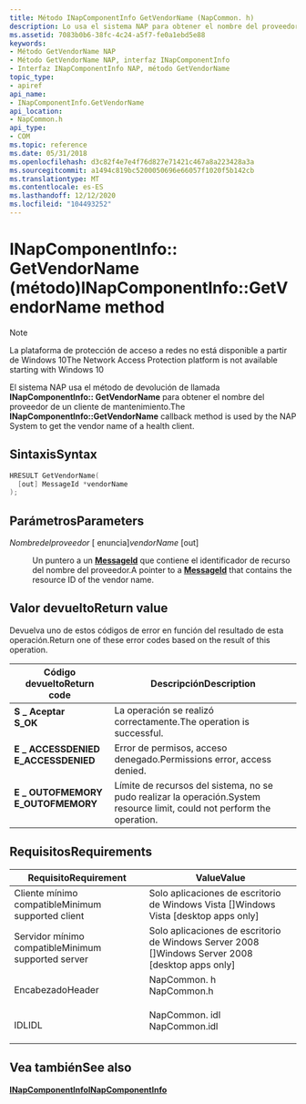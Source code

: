 ```yaml
---
title: Método INapComponentInfo GetVendorName (NapCommon. h)
description: Lo usa el sistema NAP para obtener el nombre del proveedor de un cliente de mantenimiento.
ms.assetid: 7083b0b6-38fc-4c24-a5f7-fe0a1ebd5e88
keywords:
- Método GetVendorName NAP
- Método GetVendorName NAP, interfaz INapComponentInfo
- Interfaz INapComponentInfo NAP, método GetVendorName
topic_type:
- apiref
api_name:
- INapComponentInfo.GetVendorName
api_location:
- NapCommon.h
api_type:
- COM
ms.topic: reference
ms.date: 05/31/2018
ms.openlocfilehash: d3c82f4e7e4f76d827e71421c467a8a223428a3a
ms.sourcegitcommit: a1494c819bc5200050696e66057f1020f5b142cb
ms.translationtype: MT
ms.contentlocale: es-ES
ms.lasthandoff: 12/12/2020
ms.locfileid: "104493252"
---
```

# <a name="inapcomponentinfogetvendorname-method"></a><span data-ttu-id="a535d-106">INapComponentInfo:: GetVendorName (método)</span><span class="sxs-lookup"><span data-stu-id="a535d-106">INapComponentInfo::GetVendorName method</span></span>

> [!Note]  
> <span data-ttu-id="a535d-107">La plataforma de protección de acceso a redes no está disponible a partir de Windows 10</span><span class="sxs-lookup"><span data-stu-id="a535d-107">The Network Access Protection platform is not available starting with Windows 10</span></span>

 

<span data-ttu-id="a535d-108">El sistema NAP usa el método de devolución de llamada **INapComponentInfo:: GetVendorName** para obtener el nombre del proveedor de un cliente de mantenimiento.</span><span class="sxs-lookup"><span data-stu-id="a535d-108">The **INapComponentInfo::GetVendorName** callback method is used by the NAP System to get the vendor name of a health client.</span></span>

## <a name="syntax"></a><span data-ttu-id="a535d-109">Sintaxis</span><span class="sxs-lookup"><span data-stu-id="a535d-109">Syntax</span></span>


```C++
HRESULT GetVendorName(
  [out] MessageId *vendorName
);
```



## <a name="parameters"></a><span data-ttu-id="a535d-110">Parámetros</span><span class="sxs-lookup"><span data-stu-id="a535d-110">Parameters</span></span>

<dl> <dt>

<span data-ttu-id="a535d-111">*Nombredelproveedor* \[ enuncia\]</span><span class="sxs-lookup"><span data-stu-id="a535d-111">*vendorName* \[out\]</span></span>
</dt> <dd>

<span data-ttu-id="a535d-112">Un puntero a un [**MessageId**](nap-datatypes.md) que contiene el identificador de recurso del nombre del proveedor.</span><span class="sxs-lookup"><span data-stu-id="a535d-112">A pointer to a [**MessageId**](nap-datatypes.md) that contains the resource ID of the vendor name.</span></span>

</dd> </dl>

## <a name="return-value"></a><span data-ttu-id="a535d-113">Valor devuelto</span><span class="sxs-lookup"><span data-stu-id="a535d-113">Return value</span></span>

<span data-ttu-id="a535d-114">Devuelva uno de estos códigos de error en función del resultado de esta operación.</span><span class="sxs-lookup"><span data-stu-id="a535d-114">Return one of these error codes based on the result of this operation.</span></span>



| <span data-ttu-id="a535d-115">Código devuelto</span><span class="sxs-lookup"><span data-stu-id="a535d-115">Return code</span></span>                                                                                     | <span data-ttu-id="a535d-116">Descripción</span><span class="sxs-lookup"><span data-stu-id="a535d-116">Description</span></span>                                                        |
|-------------------------------------------------------------------------------------------------|--------------------------------------------------------------------|
| <dl> <span data-ttu-id="a535d-117"><dt>**S \_ Aceptar**</dt></span><span class="sxs-lookup"><span data-stu-id="a535d-117"><dt>**S\_OK** </dt></span></span> </dl>           | <span data-ttu-id="a535d-118">La operación se realizó correctamente.</span><span class="sxs-lookup"><span data-stu-id="a535d-118">The operation is successful.</span></span><br/>                            |
| <dl> <span data-ttu-id="a535d-119"><dt>**E \_ ACCESSDENIED**</dt></span><span class="sxs-lookup"><span data-stu-id="a535d-119"><dt>**E\_ACCESSDENIED** </dt></span></span> </dl> | <span data-ttu-id="a535d-120">Error de permisos, acceso denegado.</span><span class="sxs-lookup"><span data-stu-id="a535d-120">Permissions error, access denied.</span></span><br/>                       |
| <dl> <span data-ttu-id="a535d-121"><dt>**E \_ OUTOFMEMORY**</dt></span><span class="sxs-lookup"><span data-stu-id="a535d-121"><dt>**E\_OUTOFMEMORY** </dt></span></span> </dl>  | <span data-ttu-id="a535d-122">Límite de recursos del sistema, no se pudo realizar la operación.</span><span class="sxs-lookup"><span data-stu-id="a535d-122">System resource limit, could not perform the operation.</span></span><br/> |



 

## <a name="requirements"></a><span data-ttu-id="a535d-123">Requisitos</span><span class="sxs-lookup"><span data-stu-id="a535d-123">Requirements</span></span>



| <span data-ttu-id="a535d-124">Requisito</span><span class="sxs-lookup"><span data-stu-id="a535d-124">Requirement</span></span> | <span data-ttu-id="a535d-125">Value</span><span class="sxs-lookup"><span data-stu-id="a535d-125">Value</span></span> |
|-------------------------------------|------------------------------------------------------------------------------------------|
| <span data-ttu-id="a535d-126">Cliente mínimo compatible</span><span class="sxs-lookup"><span data-stu-id="a535d-126">Minimum supported client</span></span><br/> | <span data-ttu-id="a535d-127">Solo aplicaciones de escritorio de Windows Vista \[\]</span><span class="sxs-lookup"><span data-stu-id="a535d-127">Windows Vista \[desktop apps only\]</span></span><br/>                                           |
| <span data-ttu-id="a535d-128">Servidor mínimo compatible</span><span class="sxs-lookup"><span data-stu-id="a535d-128">Minimum supported server</span></span><br/> | <span data-ttu-id="a535d-129">Solo aplicaciones de escritorio de Windows Server 2008 \[\]</span><span class="sxs-lookup"><span data-stu-id="a535d-129">Windows Server 2008 \[desktop apps only\]</span></span><br/>                                     |
| <span data-ttu-id="a535d-130">Encabezado</span><span class="sxs-lookup"><span data-stu-id="a535d-130">Header</span></span><br/>                   | <dl> <span data-ttu-id="a535d-131"><dt>NapCommon. h</dt></span><span class="sxs-lookup"><span data-stu-id="a535d-131"><dt>NapCommon.h</dt></span></span> </dl>   |
| <span data-ttu-id="a535d-132">IDL</span><span class="sxs-lookup"><span data-stu-id="a535d-132">IDL</span></span><br/>                      | <dl> <span data-ttu-id="a535d-133"><dt>NapCommon. idl</dt></span><span class="sxs-lookup"><span data-stu-id="a535d-133"><dt>NapCommon.idl</dt></span></span> </dl> |



## <a name="see-also"></a><span data-ttu-id="a535d-134">Vea también</span><span class="sxs-lookup"><span data-stu-id="a535d-134">See also</span></span>

<dl> <span data-ttu-id="a535d-135"><dt>


</dt> <dt></span><span class="sxs-lookup"><span data-stu-id="a535d-135"><dt>


</dt> <dt></span></span>

[<span data-ttu-id="a535d-136">**INapComponentInfo**</span><span class="sxs-lookup"><span data-stu-id="a535d-136">**INapComponentInfo**</span></span>](inapcomponentinfo.md)
</dt> </dl>

 

 





